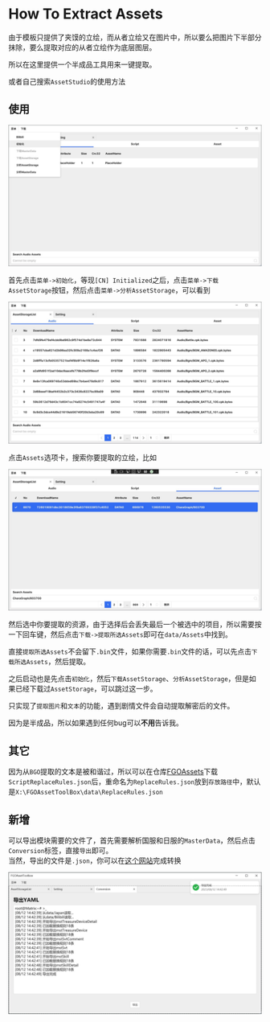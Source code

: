 # How To Extract Assets

由于模板只提供了夹馍的立绘，而从者立绘又在图片中，所以要么把图片下半部分抹除，要么提取对应的从者立绘作为底层图层。

所以在这里提供一个半成品工具用来一键提取。

或者自己搜索`AssetStudio`的使用方法

## 使用

![1.jpg](https://github.com/hexstr/FGOAssetsModifyTool/blob/module/docs/imgs/1.jpg?raw=true)

首先点击`菜单->初始化`，等现`[CN] Initialized`之后，点击`菜单->下载AssetStorage`按钮，然后点击`菜单->分析AssetStorage`，可以看到

![2.jpg](https://github.com/hexstr/FGOAssetsModifyTool/blob/module/docs/imgs/2.jpg?raw=true)

点击`Assets`选项卡，搜索你要提取的立绘，比如

![3.jpg](https://github.com/hexstr/FGOAssetsModifyTool/blob/module/docs/imgs/3.jpg?raw=true)

然后选中你要提取的资源，由于选择后会丢失最后一个被选中的项目，所以需要按一下回车键，然后点击`下载->提取所选Assets`即可在`data/Assets`中找到。

直接`提取所选Assets`不会留下`.bin`文件，如果你需要`.bin`文件的话，可以先点击`下载所选Assets`，然后提取。

之后启动也是先点击`初始化`，然后`下载AssetStorage`、`分析AssetStorage`，但是如果已经下载过`AssetStorage`，可以跳过这一步。

只实现了`提取图片`和`文本`的功能，遇到剧情文件会自动提取解密后的文件。

因为是半成品，所以如果遇到任何bug可以**不用**告诉我。

## 其它
因为从`BGO`提取的文本是被和谐过，所以可以在仓库[FGOAssets](https://github.com/hexstr/FGOAssets)下载`ScriptReplaceRules.json`后，重命名为`ReplaceRules.json`放到`存放路径`中，默认是`X:\FGOAssetToolBox\data\ReplaceRules.json`

## 新增
可以导出模块需要的文件了，首先需要解析国服和日服的`MasterData`，然后点击`Conversion`标签，直接`导出`即可。  
当然，导出的文件是`.json`，你可以在[这个网站](https://codebeautify.org/json-to-yaml)完成转换

![4.jpg](https://github.com/hexstr/FGOAssetsModifyTool/blob/module/docs/imgs/4.jpg?raw=true)